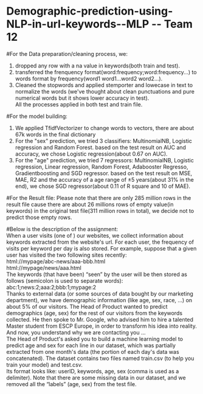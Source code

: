 # Demographic-prediction-using-NLP-in-url-keywords--MLP -- Team 12  
#For the Data preparation/cleaning process, we:  
1. dropped any row with a na value in keywords(both train and test).   
2. transferred the frenquency format(word:frequency;word:frequency...) to words format by frequency(word1 word1...word2 word2...).  
3. Cleaned the stopwords and applied stemporter and lowecase in text to normalize the words (we've thought about clean punctuations and pure numerical words but it shows lower accuracy in test).  
All the processes applied in both test and train file.
  
#For the model building:  
1. We applied TfidfVectorizer to change words to vectors, there are about 67k words in the final dictionary
2. For the "sex" prediction, we tried 3 classifiers: MultinomialNB, Logistic regression and Random Forest. based on the test result on AUC and accuracy, we chose Logistic regression(about 0.67 on AUC).  
3. For the "age" prediction, we tried 7 regressors: MultinomialNB, Logistic regression, Linear regression, Random Forest, Adabooster Regresso, Gradientboosting and SGD regressor. based on the test result on MSE, MAE, R2 and the accuracy of a age range of ±5 years(about 31% in the end), we chose SGD regressor(about 0.11 of R square and 10 of MAE).  

#For the Result file:
Please note that there are only 285 million rows in the result file cause there are about 26 millions rows of empty value(in keywords) in the original test file(311 million rows in total), we decide not to predict those empty rows.
  
#Below is the description of the assignment:  
When a user visits (one of ) our websites, we collect information about keywords extracted from the website's url. For each user, the frequency of visits per keyword per day is also stored. For example, suppose that a given user has visited the two following sites recently:  
html://mypage/abc-news/aaa-bbb.html   
html://mypage/news/aaa.html   
The keywords (that have been) “seen” by the user will be then stored as follows (semicolon is used to separate words):   abc:1;news:2;aaa:2;bbb:1;mypage:2   
Thanks to external data (or some sources of data bought by our marketing department), we have demographic information (like age, sex, race, ...) on about 5% of our visitors. The Head of Product wanted to predict demographics (age, sex) for the rest of our visitors from the keywords collected. He then spoke to Mr. Google, who advised him to hire a talented Master student from ESCP Europe, in order to transform his idea into reality. And now, you understand why we are contacting you ...   
The Head of Product's asked you to build a machine learning model to predict age and sex for each line in our dataset, which was partially extracted from one month's data (the portion of each day's data was concatenated). The dataset contains two files named train.csv (to help you train your model) and test.csv.   
Its format looks like: userID, keywords, age, sex (comma is used as a delimiter). Note that there are some missing data in our dataset, and we removed all the “labels” (age, sex) from the test file.  
